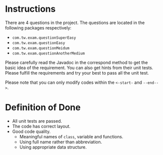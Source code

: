 # Instructions

There are 4 questions in the project. The questions are located in the following packages respectively:

* `com.tw.exam.questionSuperEasy`
* `com.tw.exam.questionEasy`
* `com.tw.exam.questionMeidum`
* `com.tw.exam.questionAnotherMedium`

Please carefully read the Javadoc in the correspond method to get the basic idea of the requirement. You can also get hints from their unit tests. Please fulfill the requirements and try your best to pass all the unit test.

Please note that you can only modify codes within the `<-start-` and `--end-->`.

# Definition of Done

* All unit tests are passed.
* The code has correct layout.
* Good code quality.
  * Meaningful names of `class`, variable and functions.
  * Using full name rather than abbreviation.
  * Using appropriate data structure.